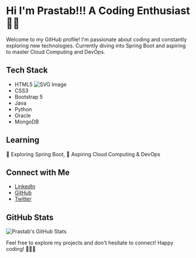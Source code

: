 # Hi I'm Prastab!!! A Coding Enthusiast 👨‍💻

Welcome to my GitHub profile! I'm passionate about coding and constantly exploring new technologies. Currently diving into Spring Boot and aspiring to master Cloud Computing and DevOps.

## Tech Stack
- HTML5 <img src="https://icons8.com/icon/20909/html-5" alt="SVG Image">
- CSS3
- Bootstrap 5
- Java
- Python
- Oracle
- MongoDB

## Learning
📘 Exploring Spring Boot, 🚀 Aspiring Cloud Computing & DevOps

## Connect with Me
- [LinkedIn](https://www.linkedin.com/in/prastab-mukhopadhyay-8b342923b/)
- [GitHub](https://github.com/Prastabm)
- [Twitter](https://twitter.com/PrastabCodes)

## GitHub Stats
![Prastab's GitHub Stats](https://github-readme-stats.vercel.app/api?username=Prastabm&show_icons=true&theme=dark)

Feel free to explore my projects and don't hesitate to connect! Happy coding! 🚀👨‍💻
